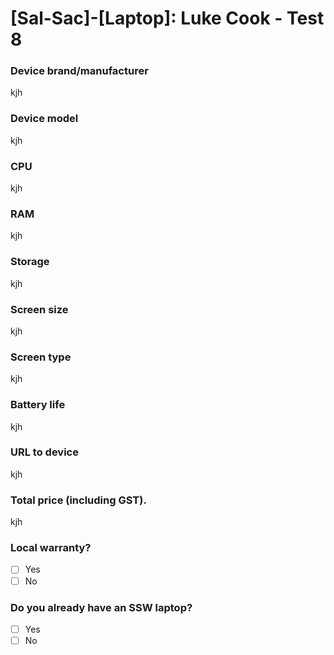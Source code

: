 # [Sal-Sac]-[Laptop]: Luke Cook - Test 8
### Device brand/manufacturer

kjh

### Device model

kjh

### CPU

kjh

### RAM

kjh

### Storage

kjh

### Screen size

kjh

### Screen type

kjh

### Battery life

kjh

### URL to device

kjh

### Total price (including GST).

kjh

### Local warranty?

- [ ] Yes
- [ ] No

### Do you already have an SSW laptop?

- [ ] Yes
- [ ] No
